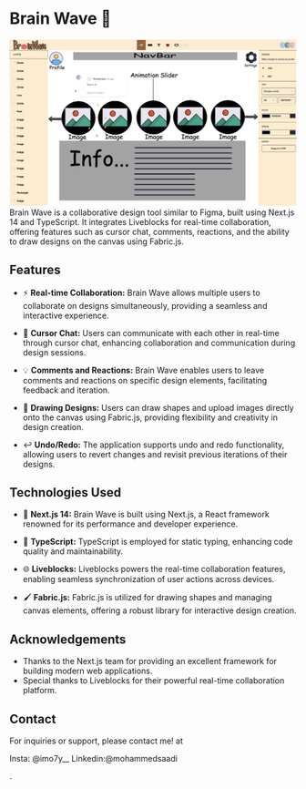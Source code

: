 # Brain Wave 🧠
![Canvas Image](canvas.png)
Brain Wave is a collaborative design tool similar to Figma, built using Next.js 14 and TypeScript. It integrates Liveblocks for real-time collaboration, offering features such as cursor chat, comments, reactions, and the ability to draw designs on the canvas using Fabric.js.

## Features

- ⚡️ **Real-time Collaboration:** Brain Wave allows multiple users to collaborate on designs simultaneously, providing a seamless and interactive experience.
  
- 💬 **Cursor Chat:** Users can communicate with each other in real-time through cursor chat, enhancing collaboration and communication during design sessions.
  
- 💡 **Comments and Reactions:** Brain Wave enables users to leave comments and reactions on specific design elements, facilitating feedback and iteration.
  
- 🎨 **Drawing Designs:** Users can draw shapes and upload images directly onto the canvas using Fabric.js, providing flexibility and creativity in design creation.
  
- ↩️ **Undo/Redo:** The application supports undo and redo functionality, allowing users to revert changes and revisit previous iterations of their designs.

## Technologies Used

- 🚀 **Next.js 14:** Brain Wave is built using Next.js, a React framework renowned for its performance and developer experience.
  
- 🧰 **TypeScript:** TypeScript is employed for static typing, enhancing code quality and maintainability.
  
- 🌐 **Liveblocks:** Liveblocks powers the real-time collaboration features, enabling seamless synchronization of user actions across devices.
  
- 🖌️ **Fabric.js:** Fabric.js is utilized for drawing shapes and managing canvas elements, offering a robust library for interactive design creation.


## Acknowledgements

- Thanks to the Next.js team for providing an excellent framework for building modern web applications.
- Special thanks to Liveblocks for their powerful real-time collaboration platform.

## Contact

For inquiries or support, please contact me! at

Insta: @imo7y__
Linkedin:@mohammedsaadi



.
